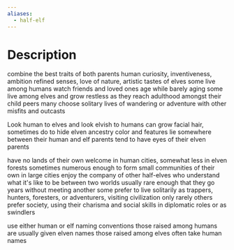 ```yaml
---
aliases:
  - half-elf
---
```


# Description
combine the best traits of both parents
human curiosity, inventiveness, ambition
refined senses, love of nature, artistic tastes of elves
some live among humans watch friends and loved ones age while barely aging
some live among elves and grow restless as they reach adulthood amongst their child peers
many choose solitary lives of wandering or adventure with other misfits and outcasts

Look human to elves and look elvish to humans
can grow facial hair, sometimes do to hide elven ancestry
color and features lie somewhere between their human and elf parents
tend to have eyes of their elven parents

have no lands of their own
welcome in human cities, somewhat less in elven forests
sometimes numerous enough to form small communities of their own in large cities
enjoy the company of other half-elves who understand what it's like to be between two worlds
usually rare enough that they go years without meeting another
some prefer to live solitarily as trappers, hunters, foresters, or adventurers, visiting civilization only rarely
others prefer society, using their charisma and social skills in diplomatic roles or as swindlers

use either human or elf naming conventions
those raised among humans are usually given elven names
those raised among elves often take human names